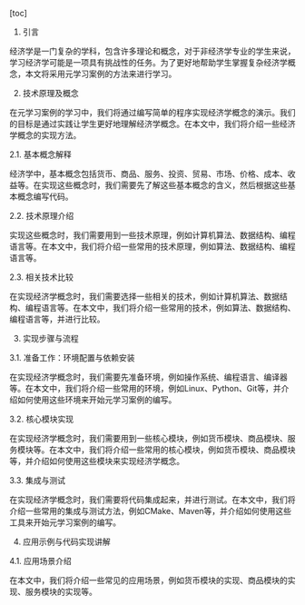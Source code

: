 
[toc]                    
                
                
1. 引言

经济学是一门复杂的学科，包含许多理论和概念，对于非经济学专业的学生来说，学习经济学可能是一项具有挑战性的任务。为了更好地帮助学生掌握复杂经济学概念，本文将采用元学习案例的方法来进行学习。

2. 技术原理及概念

在元学习案例的学习中，我们将通过编写简单的程序实现经济学概念的演示。我们的目标是通过实践让学生更好地理解经济学概念。在本文中，我们将介绍一些经济学概念的实现方法。

2.1. 基本概念解释

经济学中，基本概念包括货币、商品、服务、投资、贸易、市场、价格、成本、收益等。在实现这些概念时，我们需要先了解这些基本概念的含义，然后根据这些基本概念编写代码。

2.2. 技术原理介绍

实现这些概念时，我们需要用到一些技术原理，例如计算机算法、数据结构、编程语言等。在本文中，我们将介绍一些常用的技术原理，例如算法、数据结构、编程语言等。

2.3. 相关技术比较

在实现经济学概念时，我们需要选择一些相关的技术，例如计算机算法、数据结构、编程语言等。在本文中，我们将介绍一些常用的技术，例如算法、数据结构、编程语言等，并进行比较。

3. 实现步骤与流程

3.1. 准备工作：环境配置与依赖安装

在实现经济学概念时，我们需要先准备环境，例如操作系统、编程语言、编译器等。在本文中，我们将介绍一些常用的环境，例如Linux、Python、Git等，并介绍如何使用这些环境来开始元学习案例的编写。

3.2. 核心模块实现

在实现经济学概念时，我们需要用到一些核心模块，例如货币模块、商品模块、服务模块等。在本文中，我们将介绍一些常用的核心模块，例如货币模块、商品模块等，并介绍如何使用这些模块来实现经济学概念。

3.3. 集成与测试

在实现经济学概念时，我们需要将代码集成起来，并进行测试。在本文中，我们将介绍一些常用的集成与测试方法，例如CMake、Maven等，并介绍如何使用这些工具来开始元学习案例的编写。

4. 应用示例与代码实现讲解

4.1. 应用场景介绍

在本文中，我们将介绍一些常见的应用场景，例如货币模块的实现、商品模块的实现、服务模块的实现等。


